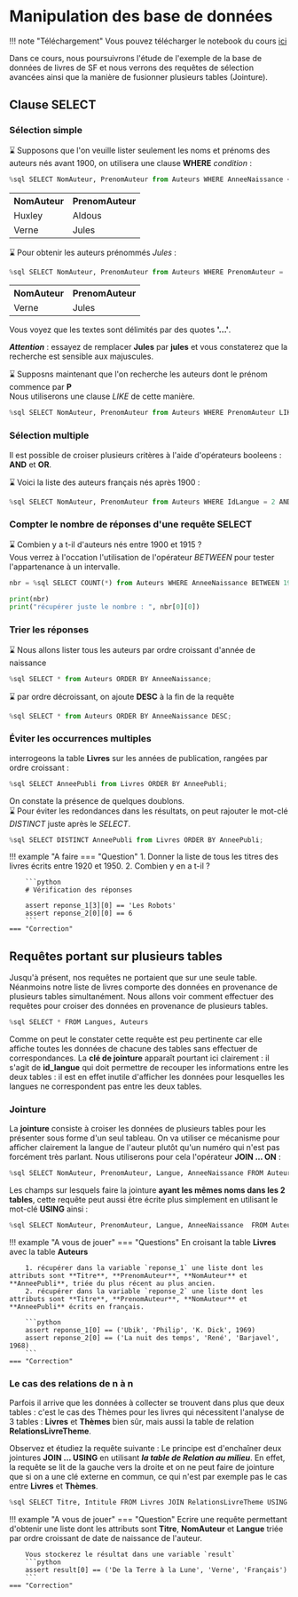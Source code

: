 # Manipulation des base de données

!!! note "Téléchargement"
    Vous pouvez télécharger le notebook du cours [ici](../data/tnsi_BD_2.ipynb)

Dans ce cours, nous poursuivrons l'étude de l'exemple de la base de données de livres de SF et nous verrons des requêtes de sélection avancées ainsi que la manière de fusionner plusieurs tables (Jointure).

## Clause SELECT

### Sélection simple

:hourglass: Supposons que l'on veuille lister seulement les noms et prénoms des auteurs nés avant 1900, on utilisera une clause **WHERE** *condition* :

```python
%sql SELECT NomAuteur, PrenomAuteur from Auteurs WHERE AnneeNaissance < 1900;
```
<table>
    <tr>
        <th>NomAuteur</th>
        <th>PrenomAuteur</th>
    </tr>
    <tr>
        <td>Huxley</td>
        <td>Aldous</td>
    </tr>
    <tr>
        <td>Verne</td>
        <td>Jules</td>
    </tr>
</table>


:hourglass: Pour obtenir les auteurs prénommés *Jules* :

```python
%sql SELECT NomAuteur, PrenomAuteur from Auteurs WHERE PrenomAuteur = 'Jules';
```
<table>
    <tr>
        <th>NomAuteur</th>
        <th>PrenomAuteur</th>
    </tr>
    <tr>
        <td>Verne</td>
        <td>Jules</td>
    </tr>
</table>

Vous voyez que les textes sont délimités par des quotes **'...'**.

***Attention*** : essayez de remplacer **Jules** par **jules** et vous constaterez que la recherche est sensible aux majuscules.

:hourglass: Supposns maintenant que l'on recherche les auteurs dont le prénom commence par **P** <br />
Nous utiliserons une clause *LIKE* de cette manière.

```python
%sql SELECT NomAuteur, PrenomAuteur from Auteurs WHERE PrenomAuteur LIKE 'P%';
```

### Sélection multiple

Il est possible de croiser plusieurs critères à l'aide d'opérateurs booleens : **AND** et **OR**. 

:hourglass: Voici la liste des auteurs français nés après 1900 :

```python
%sql SELECT NomAuteur, PrenomAuteur from Auteurs WHERE IdLangue = 2 AND AnneeNaissance > 1900;
```

### Compter le nombre de réponses d'une requête SELECT

:hourglass: Combien y a t-il d'auteurs nés entre 1900 et 1915 ? <br />
Vous verrez à l'occation l'utilisation de l'opérateur *BETWEEN* pour tester l'appartenance à un intervalle.

```python
nbr = %sql SELECT COUNT(*) from Auteurs WHERE AnneeNaissance BETWEEN 1900 AND 1915;

print(nbr)
print("récupérer juste le nombre : ", nbr[0][0])
```

### Trier les réponses

:hourglass: Nous allons lister tous les auteurs par ordre croissant d'année de naissance

```python
%sql SELECT * from Auteurs ORDER BY AnneeNaissance;
```

:hourglass: par ordre décroissant, on ajoute **DESC** à la fin de la requête

```python
%sql SELECT * from Auteurs ORDER BY AnneeNaissance DESC;
```

### Éviter les occurrences multiples

interrogeons la table **Livres** sur les années de publication, rangées par ordre croissant :

```python
%sql SELECT AnneePubli from Livres ORDER BY AnneePubli;
```

On constate la présence de quelques doublons. <br />
:hourglass:  Pour éviter les redondances dans les résultats, on peut rajouter le mot-clé *DISTINCT* juste après le *SELECT*.

```python
%sql SELECT DISTINCT AnneePubli from Livres ORDER BY AnneePubli;
```

!!! example "A faire
    === "Question"
        1. Donner la liste de tous les titres des livres écrits entre 1920 et 1950.
        2. Combien y en a t-il ?

        ```python
        # Vérification des réponses

        assert reponse_1[3][0] == 'Les Robots'
        assert reponse_2[0][0] == 6
        ```
    === "Correction"


## Requêtes portant sur plusieurs tables

Jusqu'à présent, nos requêtes ne portaient que sur une seule table. Néanmoins notre liste de livres comporte des données en provenance de plusieurs tables simultanément. Nous allons voir comment effectuer des requêtes pour croiser des données en provenance de plusieurs tables.

```python
%sql SELECT * FROM Langues, Auteurs
```

Comme on peut le constater cette requête est peu pertinente car elle affiche toutes les données de chacune des tables sans effectuer de correspondances. La **clé de jointure** apparaît pourtant ici clairement : il s'agit de **id_langue** qui doit permettre de recouper les informations entre les deux tables : il est en effet inutile d'afficher les données pour lesquelles les langues ne correspondent pas entre les deux tables.

### Jointure

La **jointure** consiste à croiser les données de plusieurs tables pour les présenter sous forme d'un seul tableau. On va utiliser ce mécanisme pour afficher clairement la langue de l'auteur plutôt qu'un numéro qui n'est pas forcément très parlant. Nous utiliserons pour cela l'opérateur **JOIN ... ON** :


```python
%sql SELECT NomAuteur, PrenomAuteur, Langue, AnneeNaissance FROM Auteurs JOIN Langues ON Auteurs.IdLangue = Langues.IdLangue
```

Les champs sur lesquels faire la jointure **ayant les mêmes noms dans les 2 tables**, cette requête peut aussi être écrite plus simplement en utilisant le mot-clé **USING** ainsi : 


```python
%sql SELECT NomAuteur, PrenomAuteur, Langue, AnneeNaissance  FROM Auteurs JOIN Langues USING (IdLangue)
```

!!! example "A vous de jouer"
    === "Questions"
        En croisant la table **Livres** avec la table **Auteurs**

        1. récupérer dans la variable `reponse_1` une liste dont les attributs sont **Titre**, **PrenomAuteur**, **NomAuteur** et **AnneePubli**, triée du plus récent au plus ancien.
        2. récupérer dans la variable `reponse_2` une liste dont les attributs sont **Titre**, **PrenomAuteur**, **NomAuteur** et **AnneePubli** écrits en français.

        ```python
        assert reponse_1[0] == ('Ubik', 'Philip', 'K. Dick', 1969)
        assert reponse_2[0] == ('La nuit des temps', 'René', 'Barjavel', 1968)
        ```
    === "Correction"


### Le cas des relations de n à n

Parfois il arrive que les données à collecter se trouvent dans plus que deux tables : c'est le cas des Thèmes pour les livres qui nécessitent l'analyse de 3 tables : **Livres** et **Thèmes** bien sûr, mais aussi la table de relation **RelationsLivreTheme**.


Observez et étudiez la requête suivante : Le principe est d'enchaîner deux jointures **JOIN ... USING** en utilisant ***la table de Relation au milieu***. En effet, la requête se lit de la gauche vers la droite et on ne peut faire de jointure que si on a une clé externe en commun, ce qui n'est par exemple pas le cas entre **Livres** et **Thèmes**.

```python
%sql SELECT Titre, Intitule FROM Livres JOIN RelationsLivreTheme USING (IdLivre) JOIN Themes USING (IdTheme)
```

!!! example "A vous de jouer"
    === "Question"
        Ecrire une requête permettant d'obtenir une liste dont les attributs sont **Titre**, **NomAuteur** et **Langue** triée par ordre croissant de date de naissance de l'auteur.

        Vous stockerez le résultat dans une variable `result`
        ```python
        assert result[0] == ('De la Terre à la Lune', 'Verne', 'Français')
        ```
    === "Correction"